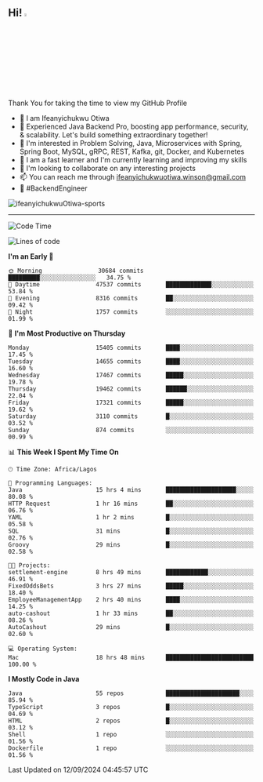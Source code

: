 <!-- BLOG-POST-LIST:START --><!-- BLOG-POST-LIST:END -->

## Hi! <img src="https://media.giphy.com/media/hvRJCLFzcasrR4ia7z/giphy.gif" width="4%"> 

Thank You for taking the time to view my GitHub Profile

- 👋 I am Ifeanyichukwu Otiwa
- 🚀 Experienced Java Backend Pro, boosting app performance, security, & scalability. Let's build something extraordinary together!
- 👀 I'm interested in Problem Solving, Java, Microservices with Spring, Spring Boot, MySQL, gRPC, REST, Kafka, git, Docker, and Kubernetes
- 🌱 I am a fast learner and I'm currently learning and improving my skills
- 💞️ I'm looking to collaborate on any interesting projects
- 📫 You can reach me through ifeanyichukwuotiwa.winson@gmail.com
- 🚀 #BackendEngineer

<p align="left" marginTop="10px"> <img src="https://komarev.com/ghpvc/?username=ifeanyichukwuOtiwa-sports&label=Profile%20views&color=0e75b6&style=for-the-badge" alt="ifeanyichukwuOtiwa-sports" /> </p>

***

<!--START_SECTION:waka-->
![Code Time](http://img.shields.io/badge/Code%20Time-2%2C887%20hrs%2052%20mins-blue)

![Lines of code](https://img.shields.io/badge/From%20Hello%20World%20I%27ve%20Written-21.5%20million%20lines%20of%20code-blue)

**I'm an Early 🐤** 

```text
🌞 Morning                30684 commits       █████████░░░░░░░░░░░░░░░░   34.75 % 
🌆 Daytime                47537 commits       █████████████░░░░░░░░░░░░   53.84 % 
🌃 Evening                8316 commits        ██░░░░░░░░░░░░░░░░░░░░░░░   09.42 % 
🌙 Night                  1757 commits        ░░░░░░░░░░░░░░░░░░░░░░░░░   01.99 % 
```
📅 **I'm Most Productive on Thursday** 

```text
Monday                   15405 commits       ████░░░░░░░░░░░░░░░░░░░░░   17.45 % 
Tuesday                  14655 commits       ████░░░░░░░░░░░░░░░░░░░░░   16.60 % 
Wednesday                17467 commits       █████░░░░░░░░░░░░░░░░░░░░   19.78 % 
Thursday                 19462 commits       ██████░░░░░░░░░░░░░░░░░░░   22.04 % 
Friday                   17321 commits       █████░░░░░░░░░░░░░░░░░░░░   19.62 % 
Saturday                 3110 commits        █░░░░░░░░░░░░░░░░░░░░░░░░   03.52 % 
Sunday                   874 commits         ░░░░░░░░░░░░░░░░░░░░░░░░░   00.99 % 
```


📊 **This Week I Spent My Time On** 

```text
🕑︎ Time Zone: Africa/Lagos

💬 Programming Languages: 
Java                     15 hrs 4 mins       ████████████████████░░░░░   80.08 % 
HTTP Request             1 hr 16 mins        ██░░░░░░░░░░░░░░░░░░░░░░░   06.76 % 
YAML                     1 hr 2 mins         █░░░░░░░░░░░░░░░░░░░░░░░░   05.58 % 
SQL                      31 mins             █░░░░░░░░░░░░░░░░░░░░░░░░   02.76 % 
Groovy                   29 mins             █░░░░░░░░░░░░░░░░░░░░░░░░   02.58 % 

🐱‍💻 Projects: 
settlement-engine        8 hrs 49 mins       ████████████░░░░░░░░░░░░░   46.91 % 
FixedOddsBets            3 hrs 27 mins       █████░░░░░░░░░░░░░░░░░░░░   18.40 % 
EmployeeManagementApp    2 hrs 40 mins       ████░░░░░░░░░░░░░░░░░░░░░   14.25 % 
auto-cashout             1 hr 33 mins        ██░░░░░░░░░░░░░░░░░░░░░░░   08.26 % 
AutoCashout              29 mins             █░░░░░░░░░░░░░░░░░░░░░░░░   02.60 % 

💻 Operating System: 
Mac                      18 hrs 48 mins      █████████████████████████   100.00 % 
```

**I Mostly Code in Java** 

```text
Java                     55 repos            █████████████████████░░░░   85.94 % 
TypeScript               3 repos             █░░░░░░░░░░░░░░░░░░░░░░░░   04.69 % 
HTML                     2 repos             █░░░░░░░░░░░░░░░░░░░░░░░░   03.12 % 
Shell                    1 repo              ░░░░░░░░░░░░░░░░░░░░░░░░░   01.56 % 
Dockerfile               1 repo              ░░░░░░░░░░░░░░░░░░░░░░░░░   01.56 % 
```




 Last Updated on 12/09/2024 04:45:57 UTC
<!--END_SECTION:waka-->

<!--
<p align="center">
![trophy](https://github-profile-trophy.vercel.app/?username=ifeanyichukwuOtiwa-sports&theme=onedark) (https://github.com/ryo-ma/github-profile-trophy)
</p>
-->

<!---
ifeanyi-otiwa/ifeanyi-otiwa is a ✨ special ✨ repository because its `README.md` (this file) appears on your GitHub profile.
You can click the Preview link to take a look at your changes.
--->

